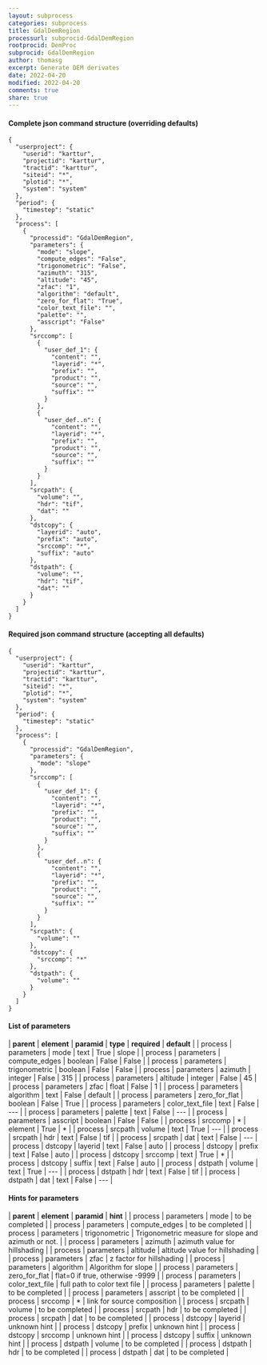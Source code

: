 ```yaml
---
layout: subprocess
categories: subprocess
title: GdalDemRegion
processurl: subprocid-GdalDemRegion
rootprocid: DemProc
subprocid: GdalDemRegion
author: thomasg
excerpt: Generate DEM derivates
date: 2022-04-20
modified: 2022-04-20
comments: true
share: true
---
```


#### Complete json command structure (overriding defaults)
```
{
  "userproject": {
    "userid": "karttur",
    "projectid": "karttur",
    "tractid": "karttur",
    "siteid": "*",
    "plotid": "*",
    "system": "system"
  },
  "period": {
    "timestep": "static"
  },
  "process": [
    {
      "processid": "GdalDemRegion",
      "parameters": {
        "mode": "slope",
        "compute_edges": "False",
        "trigonometric": "False",
        "azimuth": "315",
        "altitude": "45",
        "zfac": "1",
        "algorithm": "default",
        "zero_for_flat": "True",
        "color_text_file": "",
        "palette": "",
        "asscript": "False"
      },
      "srccomp": [
        {
          "user_def_1": {
            "content": "",
            "layerid": "*",
            "prefix": "",
            "product": "",
            "source": "",
            "suffix": ""
          }
        },
        {
          "user_def..n": {
            "content": "",
            "layerid": "*",
            "prefix": "",
            "product": "",
            "source": "",
            "suffix": ""
          }
        }
      ],
      "srcpath": {
        "volume": "",
        "hdr": "tif",
        "dat": ""
      },
      "dstcopy": {
        "layerid": "auto",
        "prefix": "auto",
        "srccomp": "*",
        "suffix": "auto"
      },
      "dstpath": {
        "volume": "",
        "hdr": "tif",
        "dat": ""
      }
    }
  ]
}
```
#### Required json command structure (accepting all defaults)
```
{
  "userproject": {
    "userid": "karttur",
    "projectid": "karttur",
    "tractid": "karttur",
    "siteid": "*",
    "plotid": "*",
    "system": "system"
  },
  "period": {
    "timestep": "static"
  },
  "process": [
    {
      "processid": "GdalDemRegion",
      "parameters": {
        "mode": "slope"
      },
      "srccomp": [
        {
          "user_def_1": {
            "content": "",
            "layerid": "*",
            "prefix": "",
            "product": "",
            "source": "",
            "suffix": ""
          }
        },
        {
          "user_def..n": {
            "content": "",
            "layerid": "*",
            "prefix": "",
            "product": "",
            "source": "",
            "suffix": ""
          }
        }
      ],
      "srcpath": {
        "volume": ""
      },
      "dstcopy": {
        "srccomp": "*"
      },
      "dstpath": {
        "volume": ""
      }
    }
  ]
}
```
#### List of parameters

| **parent** | **element** | **paramid** | **type** | **required** | **default** |
| process | parameters | mode | text | True | slope |
| process | parameters | compute_edges | boolean | False | False |
| process | parameters | trigonometric | boolean | False | False |
| process | parameters | azimuth | integer | False | 315 |
| process | parameters | altitude | integer | False | 45 |
| process | parameters | zfac | float | False | 1 |
| process | parameters | algorithm | text | False | default |
| process | parameters | zero_for_flat | boolean | False | True |
| process | parameters | color_text_file | text | False | --- |
| process | parameters | palette | text | False | --- |
| process | parameters | asscript | boolean | False | False |
| process | srccomp | * | element | True | * |
| process | srcpath | volume | text | True | --- |
| process | srcpath | hdr | text | False | tif |
| process | srcpath | dat | text | False | --- |
| process | dstcopy | layerid | text | False | auto |
| process | dstcopy | prefix | text | False | auto |
| process | dstcopy | srccomp | text | True | * |
| process | dstcopy | suffix | text | False | auto |
| process | dstpath | volume | text | True | --- |
| process | dstpath | hdr | text | False | tif |
| process | dstpath | dat | text | False | --- |

#### Hints for parameters

| **parent** | **element** | **paramid** | **hint** |
| process | parameters | mode | to be completed |
| process | parameters | compute_edges | to be completed |
| process | parameters | trigonometric | Trigonometric measure for slope and azimuth or not. |
| process | parameters | azimuth | azimuth value for hillshading |
| process | parameters | altitude | altitude value for hillshading |
| process | parameters | zfac | z factor for hillshading |
| process | parameters | algorithm | Algorithm for slope |
| process | parameters | zero_for_flat | flat=0 if true, otherwise -9999 |
| process | parameters | color_text_file | full path to color text file |
| process | parameters | palette | to be completed |
| process | parameters | asscript | to be completed |
| process | srccomp | * | link for source composition |
| process | srcpath | volume | to be completed |
| process | srcpath | hdr | to be completed |
| process | srcpath | dat | to be completed |
| process | dstcopy | layerid | unknown hint |
| process | dstcopy | prefix | unknown hint |
| process | dstcopy | srccomp | unknown hint |
| process | dstcopy | suffix | unknown hint |
| process | dstpath | volume | to be completed |
| process | dstpath | hdr | to be completed |
| process | dstpath | dat | to be completed |
